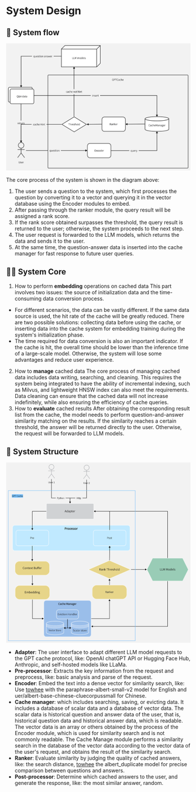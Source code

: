 # System Design

## 🧐 System flow

![GPT Cache Flow](GPTCache.png)

The core process of the system is shown in the diagram above:

1. The user sends a question to the system, which first processes the question by converting it to a vector and querying it in the vector database using the Encoder modules to embed.
2. After passing through the ranker module, the query result will be assigned a rank score.
3. If the rank score obtained surpasses the threshold, the query result is returned to the user; otherwise, the system proceeds to the next step.
4. The user request is forwarded to the LLM models, which returns the data and sends it to the user.
5. At the same time, the question-answer data is inserted into the cache manager for fast response to future user queries.

## 😵‍💫 System Core

1. How to perform **embedding** operations on cached data
This part involves two issues: the source of initialization data and the time-consuming data conversion process.
- For different scenarios, the data can be vastly different. If the same data source is used, the hit rate of the cache will be greatly reduced. There are two possible solutions: collecting data before using the cache, or inserting data into the cache system for embedding training during the system's initialization phase.
- The time required for data conversion is also an important indicator. If the cache is hit, the overall time should be lower than the inference time of a large-scale model. Otherwise, the system will lose some advantages and reduce user experience.
2. How to **manage** cached data
The core process of managing cached data includes data writing, searching, and cleaning. This requires the system being integrated to have the ability of incremental indexing, such as Milvus, and lightweight HNSW index can also meet the requirements. Data cleaning can ensure that the cached data will not increase indefinitely, while also ensuring the efficiency of cache queries.
3. How to **evaluate** cached results
After obtaining the corresponding result list from the cache, the model needs to perform question-and-answer similarity matching on the results. If the similarity reaches a certain threshold, the answer will be returned directly to the user. Otherwise, the request will be forwarded to LLM models.

## 🤩 System Structure

![GPT Cache Structure](GPTCacheStructure.png)

- **Adapter**: The user interface to adapt different LLM model requests to the GPT cache protocol, like: OpenAI chatGPT API or Hugging Face Hub, Anthropic, and self-hosted models like LLaMa.
- **Pre-processor**: Extracts the key information from the request and preprocess, like: basic analysis and parse of the request.
- **Encoder**: Embed the text into a dense vector for similarity search, like: Use [towhee](https://towhee.io/) with the paraphrase-albert-small-v2 model for English and uer/albert-base-chinese-cluecorpussmall for Chinese.
- **Cache manager**: which includes searching, saving, or evicting data. It includes a database of scalar data and a database of vector data. The scalar data is historical question and answer data of the user, that is, historical question data and historical answer data, which is readable. The vector data is an array or others obtained by the process of the Encoder module, which is used for similarity search and is not commonly readable. The Cache Manage module performs a similarity search in the database of the vector data according to the vector data of the user's request, and obtains the result of the similarity search.
- **Ranker**: Evaluate similarity by judging the quality of cached answers, like: the search distance, [towhee](https://towhee.io/) the albert_duplicate model for precise comparison between questions and answers.
- **Post-processor**: Determine which cached answers to the user, and generate the response, like: the most similar answer, random.